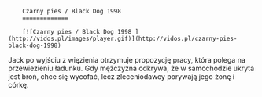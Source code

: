
        Czarny pies / Black Dog 1998 
        =============
        
        [![Czarny pies / Black Dog 1998 ](http://vidos.pl/images/player.gif)](http://vidos.pl/czarny-pies-black-dog-1998)
        
        
 Jack po wyjściu z więzienia otrzymuje propozycję pracy, która polega na przewiezieniu ładunku. Gdy mężczyzna odkrywa, że w samochodzie ukryta jest broń, chce się wycofać, lecz zleceniodawcy porywają jego żonę i córkę.
    